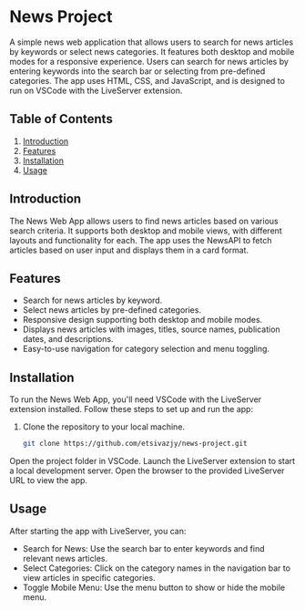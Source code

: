 # News Project

A simple news web application that allows users to search for news articles by keywords or select news categories. It features both desktop and mobile modes for a responsive experience. Users can search for news articles by entering keywords into the search bar or selecting from pre-defined categories. The app uses HTML, CSS, and JavaScript, and is designed to run on VSCode with the LiveServer extension.

## Table of Contents
1. [Introduction](#introduction)
2. [Features](#features)
3. [Installation](#installation)
4. [Usage](#usage)

## Introduction

The News Web App allows users to find news articles based on various search criteria. It supports both desktop and mobile views, with different layouts and functionality for each. The app uses the NewsAPI to fetch articles based on user input and displays them in a card format.

## Features

- Search for news articles by keyword.
- Select news articles by pre-defined categories.
- Responsive design supporting both desktop and mobile modes.
- Displays news articles with images, titles, source names, publication dates, and descriptions.
- Easy-to-use navigation for category selection and menu toggling.

## Installation

To run the News Web App, you'll need VSCode with the LiveServer extension installed. Follow these steps to set up and run the app:

1. Clone the repository to your local machine.
   ```bash
   git clone https://github.com/etsivazjy/news-project.git
Open the project folder in VSCode.
Launch the LiveServer extension to start a local development server.
Open the browser to the provided LiveServer URL to view the app.

## Usage
After starting the app with LiveServer, you can:

- Search for News: Use the search bar to enter keywords and find relevant news articles.
- Select Categories: Click on the category names in the navigation bar to view articles in specific categories.
- Toggle Mobile Menu: Use the menu button to show or hide the mobile menu.

